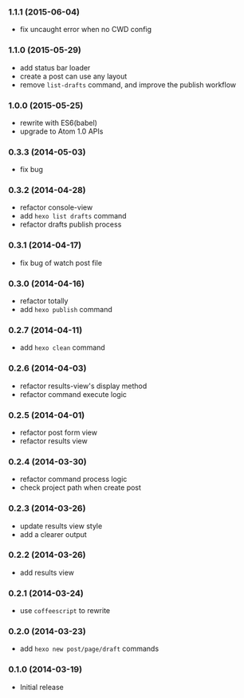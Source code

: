 ### 1.1.1 (2015-06-04)
- fix uncaught error when no CWD config

### 1.1.0 (2015-05-29)
- add status bar loader
- create a post can use any layout
- remove `list-drafts` command, and improve the publish workflow

### 1.0.0 (2015-05-25)
- rewrite with ES6(babel)
- upgrade to Atom 1.0 APIs

### 0.3.3 (2014-05-03)
- fix bug

### 0.3.2 (2014-04-28)
- refactor console-view
- add `hexo list drafts` command
- refactor drafts publish process

### 0.3.1 (2014-04-17)
- fix bug of watch post file

### 0.3.0 (2014-04-16)
- refactor totally
- add `hexo publish` command

### 0.2.7 (2014-04-11)
- add `hexo clean` command

### 0.2.6 (2014-04-03)
- refactor results-view's display method
- refactor command execute logic

### 0.2.5 (2014-04-01)
- refactor post form view
- refactor results view

### 0.2.4 (2014-03-30)
- refactor command process logic
- check project path when create post

### 0.2.3 (2014-03-26)
- update results view style
- add a clearer output

### 0.2.2 (2014-03-26)
- add results view

### 0.2.1 (2014-03-24)
- use `coffeescript` to rewrite

### 0.2.0 (2014-03-23)
- add `hexo new post/page/draft` commands

### 0.1.0 (2014-03-19)
- Initial release

